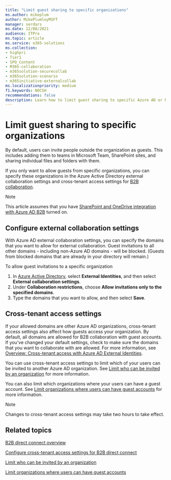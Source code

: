 ```yaml
---
title: "Limit guest sharing to specific organizations"
ms.author: mikeplum
author: MikePlumleyMSFT
manager: serdars
ms.date: 12/08/2021
audience: ITPro
ms.topic: article
ms.service: o365-solutions
ms.collection: 
- highpri
- Tier1
- SPO_Content
- M365-collaboration
- m365solution-securecollab
- m365solution-scenario
- m365initiative-externalcollab
ms.localizationpriority: medium
f1.keywords: NOCSH
recommendations: false
description: Learn how to limit guest sharing to specific Azure AD or Microsoft 365 organizations.
---
```


# Limit guest sharing to specific organizations

By default, users can invite people outside the organization as guests. This includes adding them to teams in Microsoft Team, SharePoint sites, and sharing individual files and folders with them.

If you only want to allow guests from specific organizations, you can specify these organizations in the Azure Active Directory external collaboration settings and cross-tenant access settings for [B2B collaboration](/azure/active-directory/external-identities/what-is-b2b).

> [!NOTE]
> This article assumes that you have [SharePoint and OneDrive integration with Azure AD B2B](/sharepoint/sharepoint-azureb2b-integration) turned on.

## Configure external collaboration settings

With Azure AD external collaboration settings, you can specify the domains that you want to allow for external collaboration. Guest invitations to all other domains - including non-Azure AD domains - will be blocked. (Guests from blocked domains that are already in your directory will remain.)

To allow guest invitations to a specific organization
1. In [Azure Active Directory](https://aad.portal.azure.com), select **External Identities**, and then select **External collaboration settings**.
1. Under **Collaboration restrictions**, choose **Allow invitations only to the specified domains**.
1. Type the domains that you want to allow, and then select **Save**.

## Cross-tenant access settings

If your allowed domains are other Azure AD organizations, cross-tenant access settings also affect how guests access your organization. By default, all domains are allowed for B2B collaboration with guest accounts. If you've changed your default settings, check to make sure the domains that you want to collaborate with are allowed. For more information, see [Overview: Cross-tenant access with Azure AD External Identities](/azure/active-directory/external-identities/cross-tenant-access-overview).

You can use cross-tenant access settings to limit which of your users can be invited to another Azure AD organization. See [Limit who can be invited by an organization](limit-invitations-from-specific-organization.md) for more information.

You can also limit which organizations where your users can have a guest account. See [Limit organizations where users can have guest accounts](limit-organizations-where-users-have-guest-accounts.md) for more information.

> [!NOTE]
> Changes to cross-tenant access settings may take two hours to take effect.

## Related topics

[B2B direct connect overview](/azure/active-directory/external-identities/b2b-direct-connect-overview)

[Configure cross-tenant access settings for B2B direct connect](/azure/active-directory/external-identities/cross-tenant-access-settings-b2b-direct-connect)

[Limit who can be invited by an organization](limit-invitations-from-specific-organization.md)

[Limit organizations where users can have guest accounts](limit-organizations-where-users-have-guest-accounts.md)
